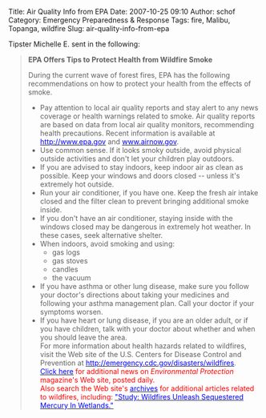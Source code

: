 Title: Air Quality Info from EPA
Date: 2007-10-25 09:10
Author: schof
Category: Emergency Preparedness &amp; Response
Tags: fire, Malibu, Topanga, wildfire
Slug: air-quality-info-from-epa

Tipster Michelle E. sent in the following:

> **EPA Offers Tips to Protect Health from Wildfire Smoke**
>
> During the current wave of forest fires, EPA has the following
> recommendations on how to protect your health from the effects of
> smoke.
>
> -   Pay attention to local air quality reports and stay alert to any
>     news coverage or health warnings related to smoke. Air quality
>     reports are based on data from local air quality monitors,
>     recommending health precautions. Recent information is available
>     at
>     [<u><font color="#0000ff">http://www.epa.gov</font></u>](http://www.epa.gov/)
>     and
>     [<u><font color="#0000ff">www.airnow.gov</font></u>](http://www.airnow.gov/).
> -   Use common sense. If it looks smoky outside, avoid physical
>     outside activities and don't let your children play outdoors.
> -   If you are advised to stay indoors, keep indoor air as clean as
>     possible. Keep your windows and doors closed -- unless it's
>     extremely hot outside.
> -   Run your air conditioner, if you have one. Keep the fresh air
>     intake closed and the filter clean to prevent bringing additional
>     smoke inside.
> -   If you don't have an air conditioner, staying inside with the
>     windows closed may be dangerous in extremely hot weather. In these
>     cases, seek alternative shelter.
> -   When indoors, avoid smoking and using:
>     -   gas logs
>     -   gas stoves
>     -   candles
>     -   the vacuum
> -   If you have asthma or other lung disease, make sure you follow
>     your doctor's directions about taking your medicines and following
>     your asthma management plan. Call your doctor if your symptoms
>     worsen.
> -   If you have heart or lung disease, if you are an older adult, or
>     if you have children, talk with your doctor about whether and when
>     you should leave the area.  
>      For more information about health hazards related to wildfires,
>     visit the Web site of the U.S. Centers for Disease Control and
>     Prevention at
>     [<u><font color="#0000ff">http://emergency.cdc.gov/disasters/wildfires</font></u>](http://emergency.cdc.gov/disasters/wildfires).  
>      <font color="#ff0000">[<u><font color="#0000ff">Click
>     here</font></u>](http://www.eponline.com/) for additional news on
>     *Environmental Protection* magazine's Web site, posted daily.  
>      </font><font color="#ff0000">Also search the Web site's
>     [<u><font color="#0000ff">archives</font></u>](http://www.eponline.com/stevens/eppub.nsf/PubArchive?openview)
>     for additional articles related to wildfires, including:</font>
>     [<u><font color="#0000ff">"Study: Wildfires Unleash Sequestered
>     Mercury In
>     Wetlands."</font></u>](http://www.stevenspublishing.com/stevens/EPPub.Nsf/0364b6cbeb76b025862567110057705d/9fc4a3ec50cceafd862571d80070341d?OpenDocument)

